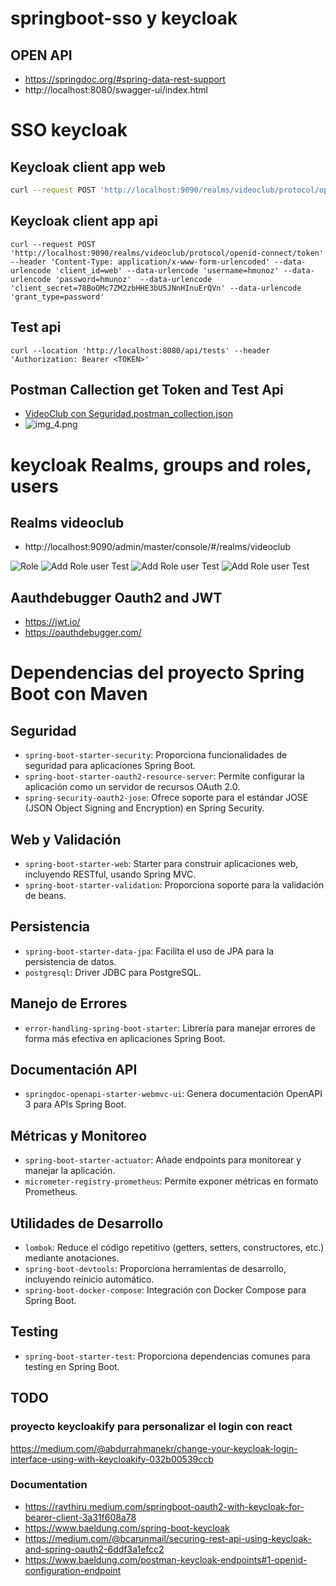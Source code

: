 # springboot-sso y keycloak

## OPEN API
- https://springdoc.org/#spring-data-rest-support
- http://localhost:8080/swagger-ui/index.html


# SSO keycloak

## Keycloak client app web
```bash
curl --request POST 'http://localhost:9090/realms/videoclub/protocol/openid-connect/token' --header 'Content-Type: application/x-www-form-urlencoded' --data-urlencode 'client_id=web' --data-urlencode 'username=hmunoz' --data-urlencode 'password=hmunoz' --data-urlencode 'grant_type=password'
```
## Keycloak client app api
```shell
curl --request POST 'http://localhost:9090/realms/videoclub/protocol/openid-connect/token' --header 'Content-Type: application/x-www-form-urlencoded' --data-urlencode 'client_id=web' --data-urlencode 'username=hmunoz' --data-urlencode 'password=hmunoz'  --data-urlencode 'client_secret=78BoOMc7ZM2zbHHE3bU5JNnHInuErQVn' --data-urlencode 'grant_type=password'
```
## Test api
```shell
curl --location 'http://localhost:8080/api/tests' --header 'Authorization: Bearer <TOKEN>'
```

## Postman Callection get Token and Test Api 
- [VideoClub con Seguridad.postman_collection.json](postman%2FVideoClub%20con%20Seguridad.postman_collection.json)
- ![img_4.png](docs/img_4.png)

# keycloak Realms, groups and roles, users
## Realms videoclub
- http://localhost:9090/admin/master/console/#/realms/videoclub

![Role](docs/img.png)
![Add Role user Test](docs/img_1.png)
![Add Role user Test](docs/img_2.png)
![Add Role user Test](docs/img_3.png)

## Aauthdebugger Oauth2 and JWT
- https://jwt.io/
- https://oauthdebugger.com/


# Dependencias del proyecto Spring Boot con Maven

## Seguridad
- `spring-boot-starter-security`: Proporciona funcionalidades de seguridad para aplicaciones Spring Boot.
- `spring-boot-starter-oauth2-resource-server`: Permite configurar la aplicación como un servidor de recursos OAuth 2.0.
- `spring-security-oauth2-jose`: Ofrece soporte para el estándar JOSE (JSON Object Signing and Encryption) en Spring Security.

## Web y Validación
- `spring-boot-starter-web`: Starter para construir aplicaciones web, incluyendo RESTful, usando Spring MVC.
- `spring-boot-starter-validation`: Proporciona soporte para la validación de beans.

## Persistencia
- `spring-boot-starter-data-jpa`: Facilita el uso de JPA para la persistencia de datos.
- `postgresql`: Driver JDBC para PostgreSQL.

## Manejo de Errores
- `error-handling-spring-boot-starter`: Librería para manejar errores de forma más efectiva en aplicaciones Spring Boot.

## Documentación API
- `springdoc-openapi-starter-webmvc-ui`: Genera documentación OpenAPI 3 para APIs Spring Boot.

## Métricas y Monitoreo
- `spring-boot-starter-actuator`: Añade endpoints para monitorear y manejar la aplicación.
- `micrometer-registry-prometheus`: Permite exponer métricas en formato Prometheus.

## Utilidades de Desarrollo
- `lombok`: Reduce el código repetitivo (getters, setters, constructores, etc.) mediante anotaciones.
- `spring-boot-devtools`: Proporciona herramientas de desarrollo, incluyendo reinicio automático.
- `spring-boot-docker-compose`: Integración con Docker Compose para Spring Boot.

## Testing
- `spring-boot-starter-test`: Proporciona dependencias comunes para testing en Spring Boot.


## TODO

### proyecto keycloakify para personalizar el login con react
https://medium.com/@abdurrahmanekr/change-your-keycloak-login-interface-using-with-keycloakify-032b00539ccb

### Documentation
- https://ravthiru.medium.com/springboot-oauth2-with-keycloak-for-bearer-client-3a31f608a78
- https://www.baeldung.com/spring-boot-keycloak
- https://medium.com/@bcarunmail/securing-rest-api-using-keycloak-and-spring-oauth2-6ddf3a1efcc2
- https://www.baeldung.com/postman-keycloak-endpoints#1-openid-configuration-endpoint

